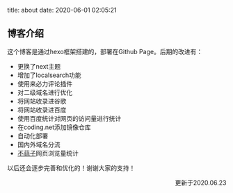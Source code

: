 title: about
date: 2020-06-01 02:05:21

## 博客介绍
这个博客是通过hexo框架搭建的，部署在Github Page。后期的改进有：
  + 更换了next主题
  + 增加了localsearch功能
  + 使用来必力评论插件
  + 对二级域名进行优化
  + 将网站收录进谷歌
  + 将网站收录进百度
  + 使用百度统计对网页的访问量进行统计
  + 在coding.net添加镜像仓库
  + 自动化部署
  + 国内外域名分流
  + [不蒜子](http://ibruce.info/2015/04/04/busuanzi/)网页浏览量统计

以后还会逐步完善和优化的！谢谢大家的支持！

<p align="right">更新于2020.06.23</p>